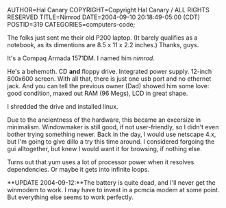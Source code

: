 AUTHOR=Hal Canary
COPYRIGHT=Copyright Hal Canary / ALL RIGHTS RESERVED
TITLE=Nimrod
DATE=2004-09-10 20:18:49-05:00 (CDT)
POSTID=319
CATEGORIES=computers-code;

The folks just sent me their old P200 laptop. (It barely qualifies as a notebook, as its dimentions are 8.5 x 11 x 2.2 inches.) Thanks, guys.

It's a Compaq Armada 1571DM. I named him _nimrod_.

He's a behemoth. CD **and** floppy drive. Integrated power supply. 12-inch 800x600 screen. With all that, there is just one usb port and no ethernet jack. And you can tell the previous owner (Dad) showed him some love: good condition, maxed out RAM (96 Megs), LCD in great shape.

I shredded the drive and installed linux.

Due to the ancientness of the hardware, this became an excersize in minimalism. Windowmaker is still good, if not user-friendly, so I didn't even bother trying something newer. Back in the day, I would use netscape 4.x, but I'm going to give dillo a try this time around. I considered forgoing the gui alltogether, but knew I would want it for browsing, if nothing else.

Turns out that yum uses a lot of processor power when it resolves dependencies. Or maybe it gets into infinite loops.

**UPDATE 2004-09-12:**The battery is quite dead, and I'll never get the winmodem to work. I may have to invest in a pcmcia modem at some point. But everything else seems to work perfectly.
